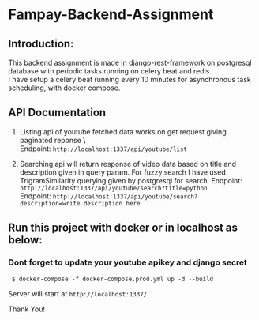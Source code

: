 # Fampay-Backend-Assignment

## Introduction:
This backend assignment is made in django-rest-framework on postgresql database with periodic tasks running on celery beat and redis. \
I have setup a celery beat running every 10 minutes for asynchronous task scheduling, with docker compose.

## API Documentation
1) Listing api of youtube fetched data works on get request giving paginated reponse \  
Endpoint: ```http://localhost:1337/api/youtube/list```

2) Searching api will return response of video data based on title and description given in query param. For fuzzy search I have used TrigramSimilarity querying given by postgresql for search.
Endpoint: ```http://localhost:1337/api/youtube/search?title=python``` \
Endpoint: ```http://localhost:1337/api/youtube/search?description=write description here```

## Run this project with docker or in localhost as below:
### Dont forget to update your youtube apikey and django secret
```
 $ docker-compose -f docker-compose.prod.yml up -d --build 
``` 

Server will start at ``` http://localhost:1337/ ``` 

Thank You!
 


